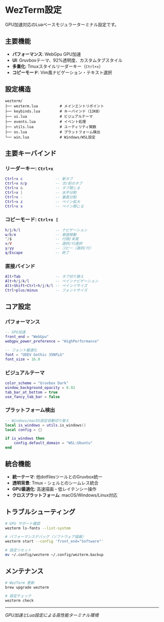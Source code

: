 # WezTerm設定

GPU加速対応のLuaベースモジュラーターミナル設定です。

## 主要機能

- **パフォーマンス**: WebGpu GPU加速
- **UI**: Gruvboxテーマ、92%透明度、カスタムタブスタイル
- **多重化**: Tmuxスタイルリーダーキー（`Ctrl+x`）
- **コピーモード**: Vim風ナビゲーション・テキスト選択

## 設定構造

```
wezterm/
├── wezterm.lua          # メインエントリポイント
├── keybinds.lua         # キーバインド（13KB）
├── ui.lua               # ビジュアルテーマ
├── events.lua           # イベント処理
├── utils.lua            # ユーティリティ関数
├── os.lua               # プラットフォーム検出
└── win.lua              # Windows/WSL設定
```

## 主要キーバインド

### リーダーキー: `Ctrl+x`

```lua
Ctrl+x c               -- 新タブ
Ctrl+x n/p             -- 次/前のタブ
Ctrl+x &               -- タブ閉じる
Ctrl+x |               -- 水平分割
Ctrl+x -               -- 垂直分割
Ctrl+x z               -- ペイン拡大
Ctrl+x x               -- ペイン閉じる
```

### コピーモード: `Ctrl+x [`

```lua
h/j/k/l                -- ナビゲーション
w/b/e                  -- 単語移動
^/$                    -- 行頭/末尾
v/V                    -- 選択/行選択
y/yy                   -- コピー（選択/行）
q/Escape               -- 終了
```

### 直接バインド

```lua
Alt+Tab                -- タブ切り替え
Alt+h/j/k/l            -- ペインナビゲーション
Alt+Shift+Ctrl+h/j/k/l -- ペインリサイズ
Ctrl+plus/minus        -- フォントサイズ
```

## コア設定

### パフォーマンス

```lua
-- GPU加速
front_end = "WebGpu"
webgpu_power_preference = "HighPerformance"

-- フォント最適化
font = "UDEV Gothic 35NFLG"
font_size = 16.0
```

### ビジュアルテーマ

```lua
color_scheme = "Gruvbox Dark"
window_background_opacity = 0.92
tab_bar_at_bottom = true
use_fancy_tab_bar = false
```

### プラットフォーム検出

```lua
-- Windows/macOS設定自動切り替え
local is_windows = utils.is_windows()
local config = {}

if is_windows then
    config.default_domain = "WSL:Ubuntu"
end
```

## 統合機能

- **統一テーマ**: 他dotfilesツールとのGruvbox統一
- **透明背景**: Tmux・シェルとのシームレス統合
- **GPU最適化**: 高速描画・低レイテンシー操作
- **クロスプラットフォーム**: macOS/Windows/Linux対応

## トラブルシューティング

```bash
# GPU サポート確認
wezterm ls-fonts --list-system

# パフォーマンスデバッグ（ソフトウェア描画）
wezterm start --config 'front_end="Software"'

# 設定リセット
mv ~/.config/wezterm ~/.config/wezterm.backup
```

## メンテナンス

```bash
# WezTerm 更新
brew upgrade wezterm

# 設定チェック
wezterm check
```

---

_GPU加速とLua設定による高性能ターミナル環境_

